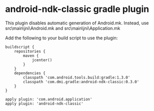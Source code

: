 android-ndk-classic gradle plugin
===================

This plugin disables automatic generation of Android.mk.
Instead, use src\main\jni\Android.mk and src\main\jni\Application.mk

Add the following to your build script to use the plugin:

    buildscript {
        repositories {
            maven {
                jcenter()
            }
        }
        dependencies {
            classpath 'com.android.tools.build:gradle:1.3.0'
            classpath 'com.dmi.gradle:android-ndk-classic:0.3.0'
        }
    }

    apply plugin: 'com.android.application'
    apply plugin: 'android-ndk-classic'
